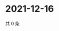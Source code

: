 # 2021-12-16

共 0 条

<!-- BEGIN WEIBO -->
<!-- 最后更新时间 Thu Dec 16 2021 15:14:33 GMT+0800 (China Standard Time) -->

<!-- END WEIBO -->
